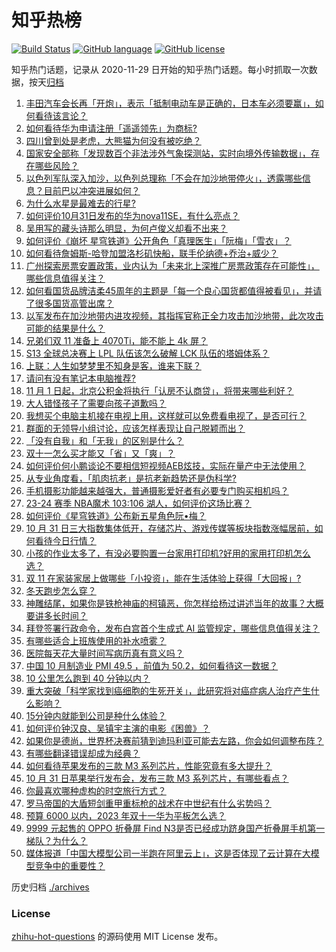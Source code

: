 # 知乎热榜
[![Build Status](https://github.com/ToWeLong/zhihu-hot-questions/workflows/CI/badge.svg)](https://github.com/ToWeLong/zhihu-hot-questions/actions)
[![GitHub language](https://img.shields.io/badge/language-golang-orange.svg)](https://golang.org/)
[![GitHub license](https://img.shields.io/github/license/ToWeLong/zhihu-hot-questions)](https://github.com/ToWeLong/zhihu-hot-questions/blob/main/LICENSE)

知乎热门话题，记录从 2020-11-29 日开始的知乎热门话题。每小时抓取一次数据，按天[归档](./archives)

<!-- BEGIN -->

1. [丰田汽车会长再「开炮」，表示「抵制电动车是正确的，日本车必须要赢」，如何看待该言论？](https://www.zhihu.com/question/628443264)
1. [如何看待华为申请注册「遥遥领先」为商标?](https://www.zhihu.com/question/628354784)
1. [四川曾到处是老虎，大熊猫为何没有被吃绝？](https://www.zhihu.com/question/628124546)
1. [国家安全部称「发现数百个非法涉外气象探测站，实时向境外传输数据」，存在哪些风险？](https://www.zhihu.com/question/628484725)
1. [以色列军队深入加沙，以色列总理称「不会在加沙地带停火」，透露哪些信息？目前巴以冲突进展如何？](https://www.zhihu.com/question/628506032)
1. [为什么水星是最难去的行星?](https://www.zhihu.com/question/452059445)
1. [如何评价10月31日发布的华为nova11SE，有什么亮点？](https://www.zhihu.com/question/628165752)
1. [吴用写的藏头诗那么明显，为何卢俊义却看不出来？](https://www.zhihu.com/question/595371821)
1. [如何评价《崩坏 星穹铁道》公开角色「真理医生」「阮梅」「雪衣」？](https://www.zhihu.com/question/628518205)
1. [如何看待詹姆斯-哈登加盟洛杉矶快船，联手伦纳德+乔治+威少？](https://www.zhihu.com/question/628515599)
1. [广州探索房票安置政策，业内认为「未来北上深推广房票政策存在可能性」，哪些信息值得关注？](https://www.zhihu.com/question/628486874)
1. [如何看国货品牌洁柔45周年的主题是「每一个良心国货都值得被看见」，并请了很多国货高管出席？](https://www.zhihu.com/question/628521420)
1. [以军发布在加沙地带内进攻视频，其指挥官称正全力攻击加沙地带，此次攻击可能的结果是什么？](https://www.zhihu.com/question/628386767)
1. [兄弟们双 11 准备上 4070Ti，能不能上 4k 屏？](https://www.zhihu.com/question/617524903)
1. [S13 全球总决赛上 LPL 队伍该怎么破解 LCK 队伍的塔姆体系？](https://www.zhihu.com/question/628490915)
1. [上联：人生如梦梦里不知身是客，谁来下联？](https://www.zhihu.com/question/580531185)
1. [请问有没有笔记本电脑推荐?](https://www.zhihu.com/question/624407970)
1. [11 月 1 日起，北京公积金将执行「认房不认商贷」，将带来哪些利好？](https://www.zhihu.com/question/628498726)
1. [大人错怪孩子了需要向孩子道歉吗？](https://www.zhihu.com/question/627879426)
1. [我想买个电脑主机接在电视上用，这样就可以免费看电视了，是否可行？](https://www.zhihu.com/question/625932565)
1. [群面的无领导小组讨论，应该怎样表现让自己脱颖而出？](https://www.zhihu.com/question/622555911)
1. [「没有自我」和「无我」的区别是什么？](https://www.zhihu.com/question/624404065)
1. [双十一怎么买才能又「省」又「爽」？](https://www.zhihu.com/question/628499301)
1. [如何评价何小鹏谈论不要相信短视频AEB炫技，实际在量产中无法使用？](https://www.zhihu.com/question/628354612)
1. [从专业角度看，「肌肉抗老」是抗老新趋势还是伪科学?](https://www.zhihu.com/question/627974299)
1. [手机摄影功能越来越强大，普通摄影爱好者有必要专门购买相机吗？](https://www.zhihu.com/question/628074121)
1. [23-24 赛季 NBA魔术 103:106 湖人，如何评价这场比赛？](https://www.zhihu.com/question/628489714)
1. [如何评价《星穹铁道》公布新五星角色阮•梅？](https://www.zhihu.com/question/628505573)
1. [10 月 31 日三大指数集体低开，存储芯片、游戏传媒等板块指数涨幅居前，如何看待今日行情？](https://www.zhihu.com/question/628486908)
1. [小孩的作业太多了，有没必要购置一台家用打印机?好用的家用打印机怎么选？](https://www.zhihu.com/question/625668025)
1. [双 11 在家装家居上做哪些「小投资」，能在生活体验上获得「大回报」?](https://www.zhihu.com/question/628499419)
1. [冬天跑步怎么穿？](https://www.zhihu.com/question/627159155)
1. [神雕结尾，如果你是铁枪神庙的柯镇恶，你怎样给杨过讲述当年的故事？大概要讲多长时间？](https://www.zhihu.com/question/624518897)
1. [拜登签署行政命令，发布白宫首个生成式 AI 监管规定，哪些信息值得关注？](https://www.zhihu.com/question/628417119)
1. [有哪些适合上班族使用的补水喷雾？](https://www.zhihu.com/question/625681134)
1. [医院每天花大量时间写病历真有意义吗？](https://www.zhihu.com/question/386096317)
1. [中国 10 月制造业 PMI 49.5 ，前值为 50.2，如何看待这一数据？](https://www.zhihu.com/question/628486885)
1. [10 公里怎么跑到 40 分钟以内？](https://www.zhihu.com/question/626360435)
1. [重大突破「科学家找到癌细胞的生死开关」，此研究将对癌症病人治疗产生什么影响？](https://www.zhihu.com/question/628526802)
1. [15分钟内就能到公司是种什么体验？](https://www.zhihu.com/question/628374535)
1. [如何评价钟汉良、吴镇宇主演的电影《困兽》？](https://www.zhihu.com/question/627908724)
1. [如果你是德尚，世界杯决赛前猜到迪玛利亚可能去左路，你会如何调整布阵？](https://www.zhihu.com/question/628286035)
1. [有哪些翻译错误却成为经典？](https://www.zhihu.com/question/627163728)
1. [如何看待苹果发布的三款 M3 系列芯片，性能究竟有多大提升？](https://www.zhihu.com/question/628480461)
1. [10 月 31 日苹果举行发布会，发布三款 M3 系列芯片，有哪些看点？](https://www.zhihu.com/question/628479299)
1. [你最喜欢哪种虚构的时空旅行方式？](https://www.zhihu.com/question/627592180)
1. [罗马帝国的大盾短剑重甲重标枪的战术在中世纪有什么劣势吗？](https://www.zhihu.com/question/627687252)
1. [预算 6000 以内，2023 年双十一华为平板怎么选？](https://www.zhihu.com/question/627905056)
1. [9999 元起售的 OPPO 折叠屏 Find N3是否已经成功跻⾝国产折叠屏⼿机第⼀梯队？为什么？](https://www.zhihu.com/question/627908022)
1. [媒体报道「中国大模型公司一半跑在阿里云上」，这是否体现了云计算在大模型竞争中的重要性？](https://www.zhihu.com/question/628223225)

<!-- END -->

历史归档 [./archives](./archives)


### License
[zhihu-hot-questions](https://github.com/towelong/zhihu-hot-questions) 的源码使用 MIT License 发布。